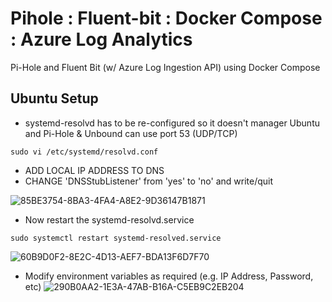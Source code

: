 # Pihole : Fluent-bit : Docker Compose : Azure Log Analytics
Pi-Hole and Fluent Bit (w/ Azure Log Ingestion API) using Docker Compose

## Ubuntu Setup
* systemd-resolvd has to be re-configured so it doesn't manager Ubuntu and Pi-Hole & Unbound
can use port 53 (UDP/TCP)
```console
sudo vi /etc/systemd/resolvd.conf
```
* ADD LOCAL IP ADDRESS TO DNS
* CHANGE 'DNSStubListener' from 'yes' to 'no' and write/quit
  
![85BE3754-8BA3-4FA4-A8E2-9D36147B1871](https://github.com/dcodev1702/pihole_fluentbit_docker/assets/32214072/fb8ad910-cb8b-43b2-a013-2f57a8c3b314)

* Now restart the systemd-resolvd.service
```console
sudo systemctl restart systemd-resolved.service
```

![60B9D0F2-8E2C-4D13-AEF7-BDA13F6D7F70](https://github.com/dcodev1702/pihole_fluentbit_docker/assets/32214072/200eb2ab-ddf2-42bf-956e-56255656aeda)

* Modify environment variables as required (e.g. IP Address, Password, etc)
![290B0AA2-1E3A-47AB-B16A-C5EB9C2EB204](https://github.com/dcodev1702/pihole_fluentbit_docker/assets/32214072/0207d30f-975f-4e39-b1bd-596e26040f9b)
